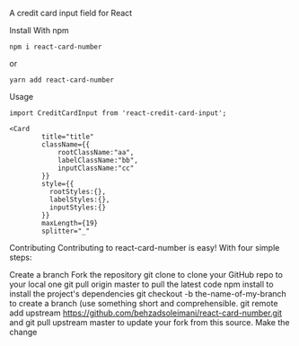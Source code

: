 A credit card input field for React

Install
With npm

```
npm i react-card-number
```
or
```
yarn add react-card-number
```
Usage
```
import CreditCardInput from 'react-credit-card-input';
 
<Card
        title="title"
        className={{
            rootClassName:"aa",
            labelClassName:"bb",
            inputClassName:"cc"
        }} 
        style={{
          rootStyles:{},
          labelStyles:{},
          inputStyles:{}
        }}
        maxLength={19}
        splitter="_"
```

Contributing
Contributing to react-card-number is easy! With four simple steps:

Create a branch
Fork the repository
git clone <your-repo-url> to clone your GitHub repo to your local one
git pull origin master to pull the latest code
npm install to install the project's dependencies
git checkout -b the-name-of-my-branch to create a branch (use something short and comprehensible.
git remote add upstream https://github.com/behzadsoleimani/react-card-number.git and git pull upstream master to update your fork from this source.
Make the change

